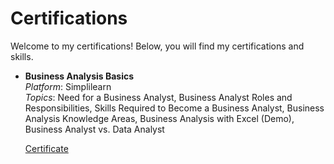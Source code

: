 # Certifications
  
Welcome to my certifications! Below, you will find my certifications and skills. 
 
- **Business Analysis Basics**  
  *Platform*: Simplilearn  
  *Topics*: Need for a Business Analyst, Business Analyst Roles and Responsibilities, Skills Required to Become a Business Analyst, Business Analysis Knowledge Areas, Business Analysis with Excel (Demo), Business Analyst vs. Data Analyst

  [Certificate](https://github.com/user-attachments/files/18380284/Business.Analysis.Basics.course.certification.pdf)
